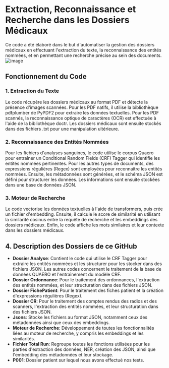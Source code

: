 # Extraction, Reconnaissance et Recherche dans les Dossiers Médicaux

Ce code a été élaboré dans le but d'automatiser la gestion des dossiers médicaux en effectuant l'extraction du texte, la reconnaissance des entités nommées, et en permettant une recherche précise au sein des documents.
![image](https://github.com/ZinebAissaoui/Projet_S2D/assets/150697197/793232e6-b839-4d6f-9142-f6036ff8d7de)


## Fonctionnement du Code

### 1. Extraction du Texte

Le code récupère les dossiers médicaux au format PDF et détecte la présence d'images scannées. Pour les PDF natifs, il utilise la bibliothèque pdfplumber de PyPDF2 pour extraire les données textuelles. Pour les PDF scannés, la reconnaissance optique de caractères (OCR) est effectuée à l'aide de la bibliothèque doctr. Les dossiers médicaux sont ensuite stockés dans des fichiers .txt pour une manipulation ultérieure.

### 2. Reconnaissance des Entités Nommées

Pour les fichiers d'analyses sanguines, le code utilise le corpus Quaero pour entraîner un Conditional Random Fields (CRF) Tagger qui identifie les entités nommées pertinentes. Pour les autres types de documents, des expressions régulières (Regex) sont employées pour reconnaître les entités nommées. Ensuite, les métadonnées sont générées, et le schéma JSON est défini pour structurer les données. Les informations sont ensuite stockées dans une base de données JSON.

### 3. Moteur de Recherche

Le code vectorise les données textuelles à l'aide de transformers, puis crée un fichier d'embedding. Ensuite, il calcule le score de similarité en utilisant la similarité cosinus entre la requête de recherche et les embeddings des dossiers médicaux. Enfin, le code affiche les mots similaires et leur contexte dans les dossiers médicaux.

## 4. Description des Dossiers de ce GitHub

- **Dossier Analyse**: Contient le code qui utilise le CRF Tagger pour extraire les entités nommées et les structurer pour les stocker dans des fichiers JSON. Les autres codes concernent le traitement de la base de données QUAERO et l'entraînement du modèle CRF.
- **Dossier Ordonnance**: Pour le traitement des ordonnances, l'extraction des entités nommées, et leur structuration dans des fichiers JSON.
- **Dossier FichePatient**: Pour le traitement des fiches patient et la création d'expressions régulières (Regex).
- **Dossier CR**: Pour le traitement des comptes rendus des radios et des scanners, l'extraction des entités nommées, et leur structuration dans des fichiers JSON.
- **Jsons**: Stocke les fichiers au format JSON, notamment ceux des métadonnées ainsi que ceux des embeddings.
- **Moteur de Recherche**: Développement de toutes les fonctionnalités liées au moteur de recherche, y compris les embeddings et les similarités.
- **Fichier Total Run**: Regroupe toutes les fonctions utilisées pour les parties d'extraction des données, NER, création des JSON, ainsi que l'embedding des métadonnées et leur stockage.
- **P001**: Dossier patient sur lequel nous avons effectué nos tests.
